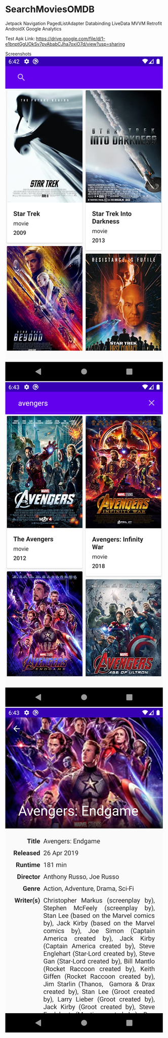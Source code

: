 # SearchMoviesOMDB

Jetpack Navigation PagedListAdapter
Databinding LiveData
MVVM
Retrofit
AndroidX
Google Analytics

Test Apk Link: https://drive.google.com/file/d/1-e1bnptGgUOkSv7pvAbabCJha7oxiO7d/view?usp=sharing

Screenshots
![alt text](https://github.com/Deeptimay/SearchMoviesOMDB/blob/master/app/src/main/res/drawable/screenshot_1599959550.png)
![alt text](https://github.com/Deeptimay/SearchMoviesOMDB/blob/master/app/src/main/res/drawable/screenshot_1599959610.png)
![alt text](https://github.com/Deeptimay/SearchMoviesOMDB/blob/master/app/src/main/res/drawable/screenshot_1599959633.png)
